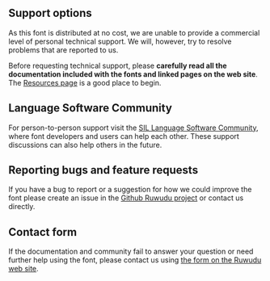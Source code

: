 
## Support options

As this font is distributed at no cost, we are unable to provide a commercial level of personal technical support. We will, however, try to resolve problems that are reported to us.

Before requesting technical support, please **carefully read all the documentation included with the fonts and linked pages on the web site**. The [Resources page](resources) is a good place to begin.

## Language Software Community

For person-to-person support visit the [SIL Language Software Community](https://community.software.sil.org/c/silfonts), where font developers and users can help each other. These support discussions can also help others in the future.

## Reporting bugs and feature requests

If you have a bug to report or a suggestion for how we could improve the font please create an issue in the [Github Ruwudu project](https://github.com/silnrsi/font-ruwudu/issues) or contact us directly.

## Contact form

If the documentation and community fail to answer your question or need further help using the font, please contact us using [the form on the Ruwudu web site](https://software.sil.org/ruwudu/#contact/).

